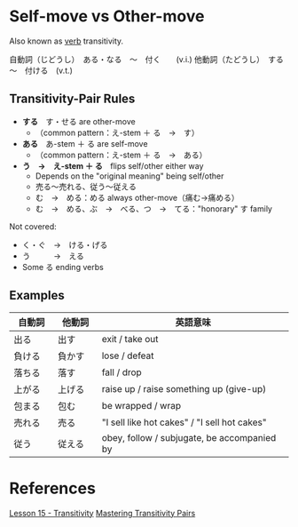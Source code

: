 # Self-move vs Other-move

Also known as [verb](verbs) transitivity.

自動詞（じどうし）　ある・なる　～　付く　　(v.i.)
他動詞（たどうし）　する　　　　～　付ける　(v.t.)

## Transitivity-Pair Rules

- __する__　す・せる are other-move 
	- （common pattern：え-stem ＋ る　→　す）
- __ある__　あ-stem ＋ る are self-move
	- （common pattern：え-stem ＋ る　→　ある）
- __う　→　え-stem ＋ る__　flips self/other either way
	- Depends on the "original meaning" being self/other
	- 売る～売れる、従う～従える
	- む　→　める：める always other-move（痛む→痛める）
	- む　→　める、ぶ　→　べる、つ　→　てる："honorary" す family

Not covered:
- く・ぐ　→　ける・げる
- う　　　→　える
- Some る ending verbs

## Examples

| 自動詞 | 他動詞 | 英語意味 |
|-------|-------|--------|
| 出る　　 | 出す　　 | exit / take out
| 負ける　 | 負かす　 | lose / defeat
| 落ちる　 | 落す　　 | fall / drop
| 上がる　 | 上げる　 | raise up / raise something up (give-up)
| 包まる　 | 包む　　 | be wrapped / wrap
| 売れる　 | 売る　　 | "I sell like hot cakes" / "I sell hot cakes"
| 従う　　 | 従える　 | obey, follow / subjugate, be accompanied by


# References

[Lesson 15 - Transitivity](https://www.youtube.com/watch?v=ELk1dqaEmyk)
[Mastering Transitivity Pairs](http://learnjapaneseonline.info/2016/12/27/mastering-transitivity-pairs-remembering-japanese-transitive-and-intransitive-verbs-the-easy-way/)